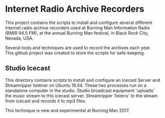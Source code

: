 # Internet Radio Archive Recorders

This project contains the scripts to install and configure several different internet radio archive recorders used at Burning Man Information Radio (BMIR 94.5 FM), at the annual Burning Man festival, in Black Rock City, Nevada, USA.

Several tools and techniques are used to record the archives each year.  This github project was created to store the scripts for safe-keeping.

## Studio Icecast

This directory contains scripts to install and configure an Icecast Server and Streamripper listener on Ubuntu 16.04. These two processes run on a standalone computer in the studio.  Studio broadcast equipment 'uploads' the music stream to this icecast server.  Streamripper 'listens' to the stream from icecast and records it to mp3 files.

This technique is new and experimental at Burning Man 2017.
